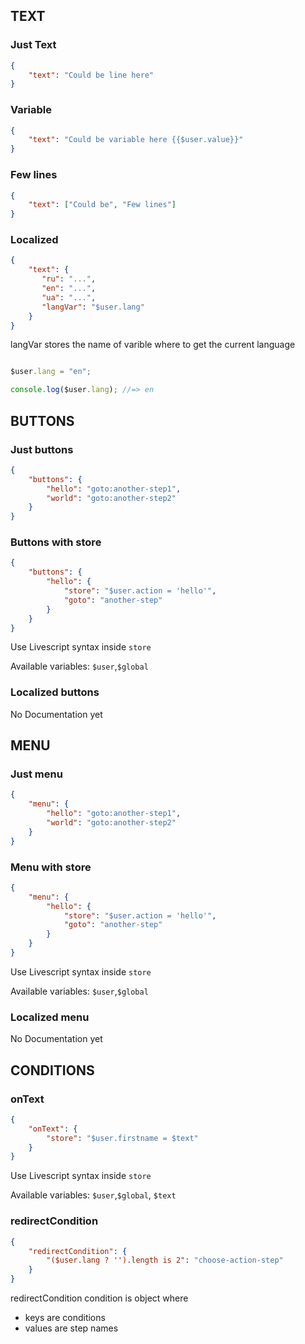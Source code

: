 ## TEXT

### Just Text

```JSON
{
    "text": "Could be line here"
}
```

### Variable

```JSON
{
    "text": "Could be variable here {{$user.value}}"
}
```

### Few lines

```JSON
{
    "text": ["Could be", "Few lines"]
}
```

### Localized


```JSON
{
    "text": {
       "ru": "...",
       "en": "...",
       "ua": "...",
       "langVar": "$user.lang"
    }
}
```

langVar stores the name of varible where to get the current language

```Javascript

$user.lang = "en";

console.log($user.lang); //=> en

```

## BUTTONS

### Just buttons

```JSON
{
    "buttons": {
        "hello": "goto:another-step1",
        "world": "goto:another-step2"
    }
}
```

### Buttons with store

```JSON
{
    "buttons": {
        "hello": {
            "store": "$user.action = 'hello'",
            "goto": "another-step"
        }
    }
}
```

Use Livescript syntax inside `store`

Available variables: `$user`,`$global` 

### Localized buttons

No Documentation yet

## MENU

### Just menu

```JSON
{
    "menu": {
        "hello": "goto:another-step1",
        "world": "goto:another-step2"
    }
}
```

### Menu with store


```JSON
{
    "menu": {
        "hello": {
            "store": "$user.action = 'hello'",
            "goto": "another-step"
        }
    }
}
```

Use Livescript syntax inside `store`

Available variables: `$user`,`$global` 

### Localized menu

No Documentation yet



## CONDITIONS


### onText 

```JSON
{
    "onText": {
        "store": "$user.firstname = $text"
    }
}
```

Use Livescript syntax inside `store`

Available variables: `$user`,`$global`, `$text` 



### redirectCondition

```JSON
{
    "redirectCondition": {
        "($user.lang ? '').length is 2": "choose-action-step"
    }
}
```
redirectCondition condition is object where 

* keys are conditions
* values are step names



